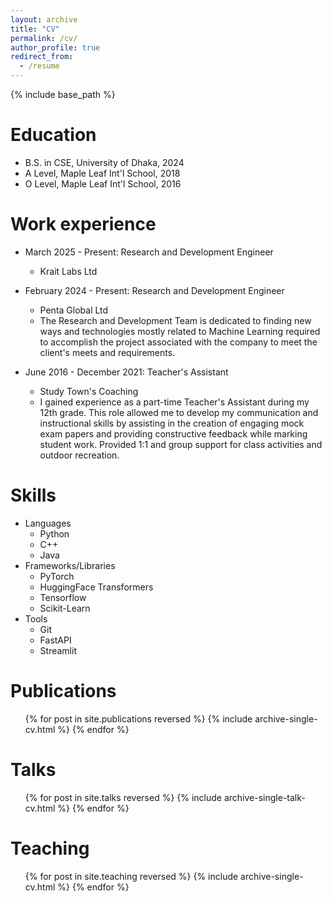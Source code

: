 ```yaml
---
layout: archive
title: "CV"
permalink: /cv/
author_profile: true
redirect_from:
  - /resume
---
```


{% include base_path %}

Education
======
* B.S. in CSE, University of Dhaka, 2024
* A Level, Maple Leaf Int'l School, 2018
* O Level, Maple Leaf Int'l School, 2016

Work experience
======
* March 2025 - Present: Research and Development Engineer
  * Krait Labs Ltd


* February 2024 - Present: Research and Development Engineer
  * Penta Global Ltd
  * The Research and Development Team is dedicated to finding new ways and technologies mostly related to Machine Learning required to accomplish the project associated with the company to meet the client's meets and requirements.

* June 2016 - December 2021: Teacher's Assistant
  * Study Town's Coaching
  * I gained experience as a part-time Teacher's Assistant during my 12th grade. This role allowed me to develop my communication and instructional skills by assisting in the creation of engaging mock exam papers and providing constructive feedback while marking student work. Provided 1:1 and group support for class activities and outdoor recreation.
  
Skills
======
* Languages
  * Python
  * C++
  * Java
* Frameworks/Libraries
  * PyTorch
  * HuggingFace Transformers
  * Tensorflow
  * Scikit-Learn
* Tools
  * Git
  * FastAPI
  * Streamlit

Publications
======
  <ul>{% for post in site.publications reversed %}
    {% include archive-single-cv.html %}
  {% endfor %}</ul>
  
Talks
======
  <ul>{% for post in site.talks reversed %}
    {% include archive-single-talk-cv.html  %}
  {% endfor %}</ul>
  
Teaching
======
  <ul>{% for post in site.teaching reversed %}
    {% include archive-single-cv.html %}
  {% endfor %}</ul>
  
<!-- Service and leadership
======
* Currently signed in to 43 different slack teams -->
